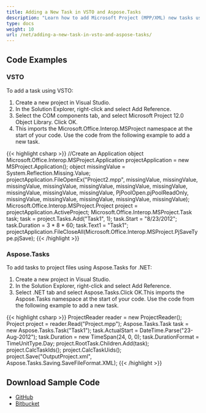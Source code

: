 ```yaml
---
title: Adding a New Task in VSTO and Aspose.Tasks
description: "Learn how to add Microsoft Project (MPP/XML) new tasks using Aspose.Tasks for .NET. in comparison with VSTO."
type: docs
weight: 10
url: /net/adding-a-new-task-in-vsto-and-aspose-tasks/
---
```


## **Code Examples**

### **VSTO**
To add a task using VSTO:

1. Create a new project in Visual Studio.
2. In the Solution Explorer, right-click and select Add Reference.
3. Select the COM components tab, and select Microsoft Project 12.0 Object Library.
   Click OK.
4. This imports the Microsoft.Office.Interop.MSProject namespace at the start of your code. Use the code from the following example to add a new task.

{{< highlight csharp >}}
//Create an Application object
Microsoft.Office.Interop.MSProject.Application projectApplication = new MSProject.Application();
object missingValue = System.Reflection.Missing.Value;
projectApplication.FileOpenEx("Project2.mpp",
	missingValue, missingValue, missingValue, missingValue,
	missingValue, missingValue, missingValue, missingValue,
	missingValue, missingValue, PjPoolOpen.pjPoolReadOnly,
	missingValue, missingValue, missingValue, missingValue,
	missingValue);
Microsoft.Office.Interop.MSProject.Project project = projectApplication.ActiveProject;
Microsoft.Office.Interop.MSProject.Task task;
task = project.Tasks.Add("Task1", 1);
task.Start = "8/23/2012";
task.Duration = 3 * 8 * 60;
task.Text1 = "Task1";
projectApplication.FileCloseAll(Microsoft.Office.Interop.MSProject.PjSaveType.pjSave);
{{< /highlight >}}

### **Aspose.Tasks**
To add tasks to project files using Aspose.Tasks for .NET:

1. Create a new project in Visual Studio.
2. In the Solution Explorer, right-click and select Add Reference.
3. Select .NET tab and select Aspose.Tasks.Click OK.This imports the Aspose.Tasks namespace at the start of your code. Use the code from the following example to add a new task. 

{{< highlight csharp >}}
ProjectReader reader = new ProjectReader();
Project project = reader.Read("Project.mpp");
Aspose.Tasks.Task task = new Aspose.Tasks.Task("Task1");
task.ActualStart = DateTime.Parse("23-Aug-2012");
task.Duration = new TimeSpan(24, 0, 0);
task.DurationFormat = TimeUnitType.Day;
project.RootTask.Children.Add(task);
project.CalcTaskIds();
project.CalcTaskUids();
project.Save("OutputProject.xml", Aspose.Tasks.Saving.SaveFileFormat.XML);
{{< /highlight >}}

## **Download Sample Code**
- [GitHub](https://github.com/aspose-tasks/Aspose.Tasks-for-.NET/releases/download/AsposeTaskNETVsVSTOProjectv1.1/Adding.a.New.Task.Aspose.Tasks.zip)
- [Bitbucket](https://bitbucket.org/asposemarketplace/aspose-for-vsto/downloads/Adding%20a%20New%20Task%20(Aspose.Tasks).zip)
